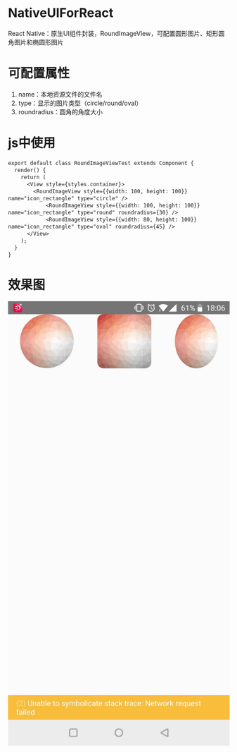 # NativeUIForReact
React Native：原生UI组件封装，RoundImageView，可配置圆形图片、矩形圆角图片和椭圆形图片
# 可配置属性
1. name：本地资源文件的文件名
2. type：显示的图片类型（circle/round/oval）
3. roundradius：圆角的角度大小
# js中使用
```
export default class RoundImageViewTest extends Component {
  render() {
    return (
      <View style={styles.container}>
        <RoundImageView style={{width: 100, height: 100}} name="icon_rectangle" type="circle" />
		    <RoundImageView style={{width: 100, height: 100}} name="icon_rectangle" type="round" roundradius={30} />
		    <RoundImageView style={{width: 80, height: 100}} name="icon_rectangle" type="oval" roundradius={45} />
      </View>
    );
  }
}
```
# 效果图
![效果图](https://github.com/wenjinzhu/NativeUIForReact/blob/master/%E6%95%88%E6%9E%9C%E5%9B%BE.jpg)
